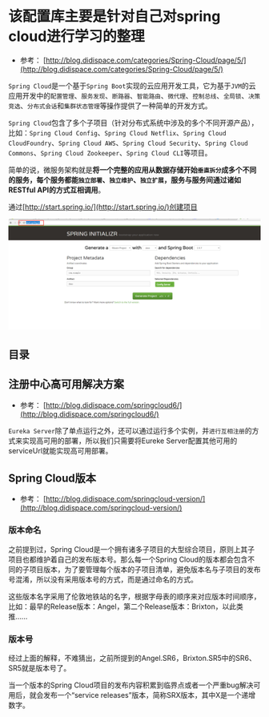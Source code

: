 # 该配置库主要是针对自己对spring cloud进行学习的整理
- 参考： [http://blog.didispace.com/categories/Spring-Cloud/page/5/](http://blog.didispace.com/categories/Spring-Cloud/page/5/)



`Spring Cloud`是一个基于`Spring Boot`实现的云应用开发工具，它为基于`JVM`的云应用开发中的`配置管理`、`服务发现`、`断路器`、`智能路由`、`微代理`、`控制总线`、`全局锁`、`决策竞选`、`分布式会话`和`集群状态管理`等操作提供了一种简单的开发方式。

`Spring Cloud`包含了多个子项目（针对分布式系统中涉及的多个不同开源产品），比如：`Spring Cloud Config`、`Spring Cloud Netflix`、`Spring Cloud CloudFoundry`、`Spring Cloud AWS`、`Spring Cloud Security`、`Spring Cloud Commons`、`Spring Cloud Zookeeper`、`Spring Cloud CLI`等项目。

简单的说，微服务架构就是**将一个完整的应用从数据存储开始`垂直拆分`成多个不同的服务，每个服务都能`独立部署`、`独立维护`、`独立扩展`，服务与服务间通过诸如RESTful API的方式互相调用**。


通过[http://start.spring.io/](http://start.spring.io/)创建项目

![创建项目](https://github.com/916812579/spring-cloud/raw/master/project_new.png)



## 目录




## 注册中心高可用解决方案

- 参考： [http://blog.didispace.com/springcloud6/](http://blog.didispace.com/springcloud6/)

`Eureka Server`除了单点运行之外，还可以通过运行多个实例，并`进行互相注册`的方式来实现高可用的部署，所以我们只需要将Eureke Server配置其他可用的serviceUrl就能实现高可用部署。


## Spring Cloud版本

- 参考： [http://blog.didispace.com/springcloud-version/](http://blog.didispace.com/springcloud-version/)

### 版本命名
之前提到过，Spring Cloud是一个拥有诸多子项目的大型综合项目，原则上其子项目也都维护着自己的发布版本号。那么每一个Spring Cloud的版本都会包含不同的子项目版本，为了要管理每个版本的子项目清单，避免版本名与子项目的发布号混淆，所以没有采用版本号的方式，而是通过命名的方式。

这些版本名字采用了伦敦地铁站的名字，根据字母表的顺序来对应版本时间顺序，比如：最早的Release版本：Angel，第二个Release版本：Brixton，以此类推……

### 版本号

经过上面的解释，不难猜出，之前所提到的Angel.SR6，Brixton.SR5中的SR6、SR5就是版本号了。

当一个版本的Spring Cloud项目的发布内容积累到临界点或者一个严重bug解决可用后，就会发布一个“service releases”版本，简称SRX版本，其中X是一个递增数字。





